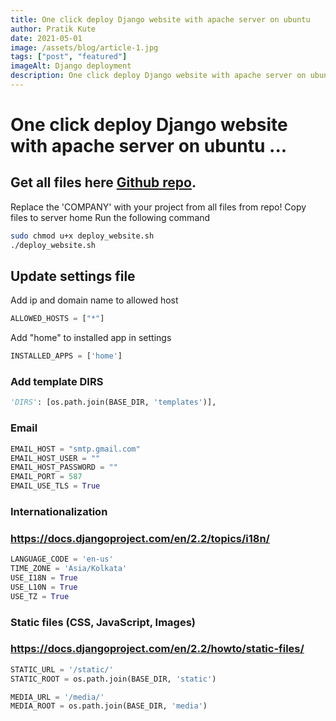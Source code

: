 ```yaml
---
title: One click deploy Django website with apache server on ubuntu
author: Pratik Kute
date: 2021-05-01
image: /assets/blog/article-1.jpg
tags: ["post", "featured"]
imageAlt: Django deployment
description: One click deploy Django website with apache server on ubuntu ...
---
```



# One click deploy Django website with apache server on ubuntu ...

## Get all files here [Github repo](https://github.com/pratikkute/deploy_new_websiite).


Replace the 'COMPANY' with your project from all files from repo!
Copy files to server home
Run the following command

``` bash
sudo chmod u+x deploy_website.sh
./deploy_website.sh
```

## Update settings file
Add ip and domain name to allowed host
```py
ALLOWED_HOSTS = ["*"]
```

Add "home" to installed app in settings
```py
INSTALLED_APPS = ['home']
```

### Add template DIRS
```py
'DIRS': [os.path.join(BASE_DIR, 'templates')],
```
### Email
```py
EMAIL_HOST = "smtp.gmail.com"
EMAIL_HOST_USER = ""
EMAIL_HOST_PASSWORD = ""
EMAIL_PORT = 587
EMAIL_USE_TLS = True
```

### Internationalization
### https://docs.djangoproject.com/en/2.2/topics/i18n/
```py
LANGUAGE_CODE = 'en-us'
TIME_ZONE = 'Asia/Kolkata'
USE_I18N = True
USE_L10N = True
USE_TZ = True
```

### Static files (CSS, JavaScript, Images)
### https://docs.djangoproject.com/en/2.2/howto/static-files/

```py
STATIC_URL = '/static/'
STATIC_ROOT = os.path.join(BASE_DIR, 'static')

MEDIA_URL = '/media/'
MEDIA_ROOT = os.path.join(BASE_DIR, 'media')
```